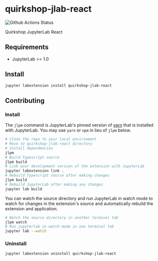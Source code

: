 # quirkshop-jlab-react

![Github Actions Status](https://github.com/datalayer-jupyterlab/quirkshops/workflows/Build/badge.svg)

Quirkshop JupyterLab React


## Requirements

* JupyterLab >= 1.0

## Install

```bash
jupyter labextension install quirkshop-jlab-react
```

## Contributing

### Install

The `jlpm` command is JupyterLab's pinned version of
[yarn](https://yarnpkg.com/) that is installed with JupyterLab. You may use
`yarn` or `npm` in lieu of `jlpm` below.

```bash
# Clone the repo to your local environment
# Move to quirkshop-jlab-react directory
# Install dependencies
jlpm
# Build Typescript source
jlpm build
# Link your development version of the extension with JupyterLab
jupyter labextension link .
# Rebuild Typescript source after making changes
jlpm build
# Rebuild JupyterLab after making any changes
jupyter lab build
```

You can watch the source directory and run JupyterLab in watch mode to watch for changes in the extension's source and automatically rebuild the extension and application.

```bash
# Watch the source directory in another terminal tab
jlpm watch
# Run jupyterlab in watch mode in one terminal tab
jupyter lab --watch
```

### Uninstall

```bash
jupyter labextension uninstall quirkshop-jlab-react
```

